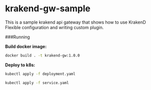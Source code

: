 # krakend-gw-sample

This is a sample krakend api gateway that shows how to use KrakenD Flexible configuration and writing custom plugin.

###Running

**Build docker image:**
```sh
docker build . -t krakend-gw:1.0.0
```

**Deploy to k8s:**
```sh
kubectl apply -f deployment.yaml

kubectl apply -f service.yaml
```